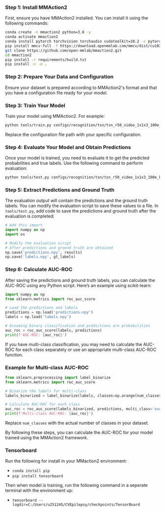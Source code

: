 ### Step 1: Install MMAction2

First, ensure you have MMAction2 installed. You can install it using the following commands:

```bash
conda create -n mmaction2 python=3.8 -y
conda activate mmaction2
conda install pytorch torchvision torchaudio cudatoolkit=10.2 -c pytorch
pip install mmcv-full -f https://download.openmmlab.com/mmcv/dist/cu102/torch1.7.0/index.html
git clone https://github.com/open-mmlab/mmaction2.git
cd mmaction2
pip install -r requirements/build.txt
pip install -v -e .
```

### Step 2: Prepare Your Data and Configuration

Ensure your dataset is prepared according to MMAction2's format and that you have a configuration file ready for your model.

### Step 3: Train Your Model

Train your model using MMAction2. For example:

```bash
python tools/train.py configs/recognition/tsn/tsn_r50_video_1x1x3_100e_kinetics400_rgb.py
```

Replace the configuration file path with your specific configuration.

### Step 4: Evaluate Your Model and Obtain Predictions

Once your model is trained, you need to evaluate it to get the predicted probabilities and true labels. Use the following command to perform evaluation:

```bash
python tools/test.py configs/recognition/tsn/tsn_r50_video_1x1x3_100e_kinetics400_rgb.py work_dirs/tsn_r50/latest.pth --eval top_k_accuracy mean_class_accuracy
```

### Step 5: Extract Predictions and Ground Truth

The evaluation output will contain the predictions and the ground truth labels. You can modify the evaluation script to save these values to a file. In `tools/test.py`, add code to save the predictions and ground truth after the evaluation is completed:

```python
# Add this import
import numpy as np
import os

# Modify the evaluation script
# After predictions and ground truth are obtained
np.save('predictions.npy', results)
np.save('labels.npy', gt_labels)
```

### Step 6: Calculate AUC-ROC

After saving the predictions and ground truth labels, you can calculate the AUC-ROC using any Python script. Here’s an example using scikit-learn:

```python
import numpy as np
from sklearn.metrics import roc_auc_score

# Load the predictions and labels
predictions = np.load('predictions.npy')
labels = np.load('labels.npy')

# Assuming binary classification and predictions are probabilities
auc_roc = roc_auc_score(labels, predictions)
print(f'AUC-ROC: {auc_roc}')
```

If you have multi-class classification, you may need to calculate the AUC-ROC for each class separately or use an appropriate multi-class AUC-ROC function.

### Example for Multi-class AUC-ROC

```python
from sklearn.preprocessing import label_binarize
from sklearn.metrics import roc_auc_score

# Binarize the labels for multi-class
labels_binarized = label_binarize(labels, classes=np.arange(num_classes))

# Calculate AUC-ROC for each class
auc_roc = roc_auc_score(labels_binarized, predictions, multi_class='ovo')
print(f'Multi-class AUC-ROC: {auc_roc}')
```

Replace `num_classes` with the actual number of classes in your dataset.

By following these steps, you can calculate the AUC-ROC for your model trained using the MMAction2 framework.

### Tensorboard

Run the following for install in your MMaction2 environment:
- `conda install pip`
- `pip install tensorboard`

Then when model is training, run the following command in a seperate terminal with the environment up:
- `tensorboard --logdir=C:/Users/u251245/CVEpilepsy/checkpoints/TensorBoard`
